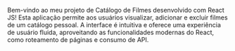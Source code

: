Bem-vindo ao meu projeto de Catálogo de Filmes desenvolvido com React JS! Esta aplicação permite aos usuários visualizar, adicionar e excluir filmes de um catálogo pessoal. A interface é intuitiva e oferece uma experiência de usuário fluida, aproveitando as funcionalidades modernas do React, como roteamento de páginas e consumo de API.
